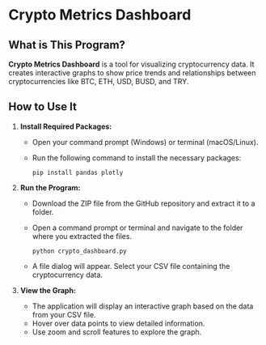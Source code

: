 # Crypto Metrics Dashboard

## What is This Program?

**Crypto Metrics Dashboard** is a tool for visualizing cryptocurrency data. It creates interactive graphs to show price trends and relationships between cryptocurrencies like BTC, ETH, USD, BUSD, and TRY.

## How to Use It

    
1.  **Install Required Packages:**
    
    -   Open your command prompt (Windows) or terminal (macOS/Linux).
        
    -   Run the following command to install the necessary packages:
                
        `pip install pandas plotly` 
        
2.  **Run the Program:**
    
    -   Download the ZIP file from the GitHub repository and extract it to a folder.
        
    -   Open a command prompt or terminal and navigate to the folder where you extracted the files.
        
        
        `python crypto_dashboard.py` 
        
    -   A file dialog will appear. Select your CSV file containing the cryptocurrency data.
        
3.  **View the Graph:**
    
    -   The application will display an interactive graph based on the data from your CSV file.
    -   Hover over data points to view detailed information.
    -   Use zoom and scroll features to explore the graph.